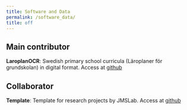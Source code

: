 ```yaml
---
title: Software and Data
permalink: /software_data/
title: off
---
```


## Main contributor

**LaroplanOCR**: Swedish primary school curricula (Läroplaner för grundskolan) in digital format.
  Access at [github](https://github.com/JMSLab/LaroplanOCR)

## Collaborator

**Template**: Template for research projects by JMSLab.
  Access at [github](https://github.com/JMSLab/Template)

